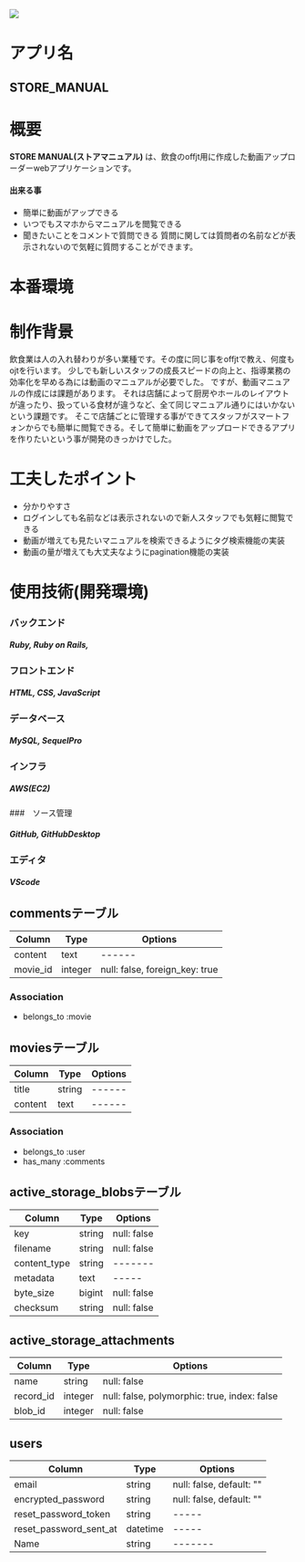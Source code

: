 ![](https://i.gyazo.com/ed15b11f4198c80525af1992ad74d8c0.png)

# アプリ名
## STORE_MANUAL 

# 概要

**STORE MANUAL(ストアマニュアル)** は、飲食のoffjt用に作成した動画アップローダーwebアプリケーションです。
#### 出来る事
- 簡単に動画がアップできる
- いつでもスマホからマニュアルを閲覧できる
- 聞きたいことをコメントで質問できる
質問に関しては質問者の名前などが表示されないので気軽に質問することができます。

# 本番環境

# 制作背景

飲食業は人の入れ替わりが多い業種です。その度に同じ事をoffjtで教え、何度もojtを行います。
少しでも新しいスタッフの成長スピードの向上と、指導業務の効率化を早める為には動画のマニュアルが必要でした。
ですが、動画マニュアルの作成には課題があります。
それは店舗によって厨房やホールのレイアウトが違ったり、扱っている食材が違うなど、全て同じマニュアル通りにはいかないという課題です。
そこで店舗ごとに管理する事ができてスタッフがスマートフォンからでも簡単に閲覧できる。そして簡単に動画をアップロードできるアプリを作りたいという事が開発のきっかけでした。

# 工夫したポイント
- 分かりやすさ
- ログインしても名前などは表示されないので新人スタッフでも気軽に閲覧できる
- 動画が増えても見たいマニュアルを検索できるようにタグ検索機能の実装
- 動画の量が増えても大丈夫なようにpagination機能の実装

# 使用技術(開発環境)
### バックエンド
##### Ruby, Ruby on Rails, 

### フロントエンド
##### HTML, CSS, JavaScript

### データベース
##### MySQL, SequelPro

### インフラ
##### AWS(EC2)

###　ソース管理
##### GitHub, GitHubDesktop

### エディタ
##### VScode

## commentsテーブル
|Column|Type|Options|
|------|----|-------|
|content|text|------|
|movie_id|integer|null: false, foreign_key: true|
### Association
- belongs_to :movie

## moviesテーブル
|Column|Type|Options|
|------|----|-------|
|title|string|------|
|content|text|------|
### Association
- belongs_to :user
- has_many :comments

## active_storage_blobsテーブル
|Column|Type|Options|
|------|----|-------|
|key|string|null: false|
|filename|string|null: false|
|content_type|string|-------|
|metadata|text|-----|
|byte_size|bigint|null: false|
|checksum|string|null: false|

## active_storage_attachments
|Column|Type|Options|
|------|----|-------|
|name|string|null: false|
|record_id|integer|null: false, polymorphic: true, index: false|
|blob_id|integer|null: false|

## users
|Column|Type|Options|
|------|----|-------|
|email|string|null: false, default: ""|
|encrypted_password|string|null: false, default: ""|
|reset_password_token|string|-----|
|reset_password_sent_at|datetime|-----|
|Name|string|-------|
